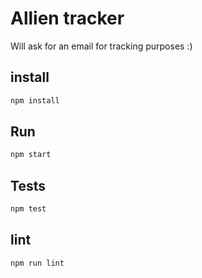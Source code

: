 # Allien tracker

Will ask for an email for tracking purposes :)

## install

```bash
npm install
```

## Run

```bash
npm start
```

## Tests

```bash
npm test
```

## lint

```bash
npm run lint
```
